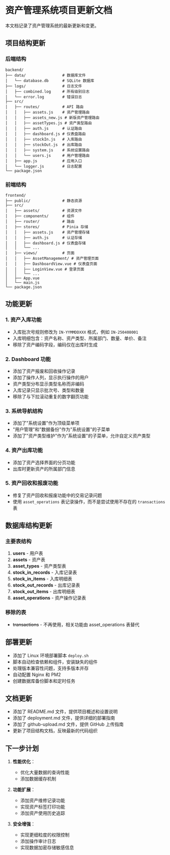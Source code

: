 # 资产管理系统项目更新文档

本文档记录了资产管理系统的最新更新和变更。

## 项目结构更新

### 后端结构

```
backend/
├── data/                # 数据库文件
│   └── database.db      # SQLite 数据库
├── logs/                # 日志文件
│   ├── combined.log     # 所有级别日志
│   └── error.log        # 错误日志
├── src/
│   ├── routes/          # API 路由
│   │   ├── assets.js    # 资产管理路由
│   │   ├── assets_new.js # 新版资产管理路由
│   │   ├── assetTypes.js # 资产类型路由
│   │   ├── auth.js      # 认证路由
│   │   ├── dashboard.js # 仪表盘路由
│   │   ├── stockIn.js   # 入库路由
│   │   ├── stockOut.js  # 出库路由
│   │   ├── system.js    # 系统设置路由
│   │   └── users.js     # 用户管理路由
│   ├── app.js           # 应用入口
│   └── logger.js        # 日志配置
└── package.json
```

### 前端结构

```
frontend/
├── public/              # 静态资源
├── src/
│   ├── assets/          # 资源文件
│   ├── components/      # 组件
│   ├── router/          # 路由
│   ├── stores/          # Pinia 存储
│   │   ├── assets.js    # 资产管理存储
│   │   ├── auth.js      # 认证存储
│   │   ├── dashboard.js # 仪表盘存储
│   │   └── ...
│   ├── views/           # 页面
│   │   ├── AssetManagement/ # 资产管理页面
│   │   ├── DashboardView.vue # 仪表盘页面
│   │   ├── LoginView.vue # 登录页面
│   │   └── ...
│   ├── App.vue
│   └── main.js
└── package.json
```

## 功能更新

### 1. 资产入库功能

- 入库批次号规则修改为 `IN-YYMMDDXXX` 格式，例如 `IN-250408001`
- 入库明细包含：资产名称、资产类型、所属部门、数量、单价、备注
- 移除了资产编码字段，编码仅在出库时生成

### 2. Dashboard 功能

- 添加了资产报废和回收操作记录
- 添加了操作人列，显示执行操作的用户
- 资产类型分布显示类型名称而非编码
- 入库记录只显示批次号、类型和数量
- 移除了与下拉滚动重复的数字翻页功能

### 3. 系统导航结构

- 添加了"系统设置"作为顶级菜单项
- "用户管理"和"数据备份"作为"系统设置"的子菜单
- 添加了"资产类型维护"作为"系统设置"的子菜单，允许自定义资产类型

### 4. 资产出库功能

- 添加了资产选择界面的分页功能
- 出库时更新资产的所属部门信息

### 5. 资产回收和报废功能

- 修复了资产回收和报废功能中的交易记录问题
- 使用 `asset_operations` 表记录操作，而不是尝试使用不存在的 `transactions` 表

## 数据库结构更新

### 主要表结构

1. **users** - 用户表
2. **assets** - 资产表
3. **asset_types** - 资产类型表
4. **stock_in_records** - 入库记录表
5. **stock_in_items** - 入库明细表
6. **stock_out_records** - 出库记录表
7. **stock_out_items** - 出库明细表
8. **asset_operations** - 资产操作记录表

### 移除的表

- ~~transactions~~ - 不再使用，相关功能由 asset_operations 表替代

## 部署更新

- 添加了 Linux 环境部署脚本 `deploy.sh`
- 脚本自动检查依赖和组件，安装缺失的组件
- 处理版本兼容性问题，支持多版本并存
- 自动配置 Nginx 和 PM2
- 创建数据库备份脚本和定时任务

## 文档更新

- 添加了 README.md 文件，提供项目概述和设置说明
- 添加了 deployment.md 文件，提供详细的部署指南
- 添加了 github-upload.md 文件，提供 GitHub 上传指南
- 更新了项目结构文档，反映最新的代码组织

## 下一步计划

1. **性能优化**：
   - 优化大量数据的查询性能
   - 添加数据缓存机制

2. **功能扩展**：
   - 添加资产维修记录功能
   - 实现资产标签打印功能
   - 添加资产使用历史追踪

3. **安全增强**：
   - 实现更细粒度的权限控制
   - 添加操作审计日志
   - 实现数据加密存储敏感信息

